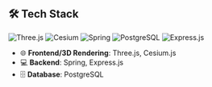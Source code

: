 ## 🛠️ Tech Stack

![Three.js](https://img.shields.io/badge/Three.js-000000?style=flat-square&logo=three.js&logoColor=white) 
![Cesium](https://img.shields.io/badge/Cesium-00599C?style=flat-square&logo=cesium&logoColor=white) 
![Spring](https://img.shields.io/badge/Spring-6DB33F?style=flat-square&logo=spring&logoColor=white) 
![PostgreSQL](https://img.shields.io/badge/PostgreSQL-336791?style=flat-square&logo=postgresql&logoColor=white) 
![Express.js](https://img.shields.io/badge/Express.js-000000?style=flat-square&logo=express&logoColor=white)

- 🌐 **Frontend/3D Rendering**: Three.js, Cesium.js
- 💻 **Backend**: Spring, Express.js
- 🗄️ **Database**: PostgreSQL
